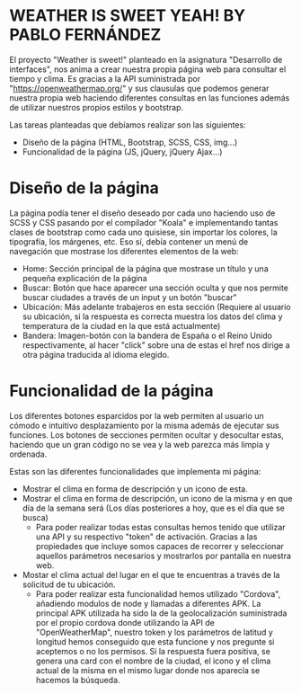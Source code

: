 # WEATHER IS SWEET YEAH! BY PABLO FERNÁNDEZ

El proyecto "Weather is sweet!" planteado en la asignatura "Desarrollo de interfaces", nos anima a crear nuestra propia página web para consultar el tiempo y clima.
Es gracias a la API suministrada por "https://openweathermap.org/" y sus clausulas que podemos generar nuestra propia web haciendo diferentes consultas en las funciones además
de utilizar nuestros propios estilos y bootstrap.

Las tareas planteadas que debíamos realizar son las siguientes:
  - Diseño de la página (HTML, Bootstrap, SCSS, CSS, img...)
  - Funcionalidad de la página (JS, jQuery, jQuery Ajax...)
  
  
# Diseño de la página
La página podía tener el diseño deseado por cada uno haciendo uso de SCSS y CSS pasando por el compilador "Koala" e implementando tantas clases de bootstrap como cada uno 
quisiese, sin importar los colores, la tipografía, los márgenes, etc. Eso sí, debía contener un menú de navegación que mostrase los diferentes elementos de la web:
  - Home: Sección principal de la página que mostrase un título y una pequeña explicación de la página 
  - Buscar: Botón que hace aparecer una sección oculta y que nos permite buscar ciudades a través de un input y un botón "buscar"
  - Ubicación: Más adelante trabajeros en esta sección (Requiere al usuario su ubicación, si la respuesta es correcta muestra los datos del clima y temperatura de la ciudad en la que está actualmente)
  - Bandera: Imagen-botón con la bandera de España o el Reino Unido respectivamente, al hacer "click" sobre una de estas el href nos dirige a otra página traducida al idioma elegido.

# Funcionalidad de la página
Los diferentes botones esparcidos por la web permiten al usuario un cómodo e intuitivo desplazamiento por la misma además de ejecutar sus funciones.
Los botones de secciones permiten ocultar y desocultar estas, haciendo que un gran código no se vea y la web parezca más limpia y ordenada.

Estas son las diferentes funcionalidades que implementa mi página:
  - Mostrar el clima en forma de descripción y un icono de esta.
  - Mostrar el clima en forma de descripción, un icono de la misma y en que día de la semana será (Los días posteriores a hoy, que es el día que se busca)
    + Para poder realizar todas estas consultas hemos tenido que utilizar una API y su respectivo "token" de activación. Gracias a las propiedades que incluye somos capaces  de recorrer 
y seleccionar aquellos parámetros necesarios y mostrarlos por pantalla en nuestra web.
  - Mostar el clima actual del lugar en el que te encuentras a través de la solicitud de tu ubicación.
    + Para poder realizar esta funcionalidad hemos utilizado "Cordova", añadiendo modulos de node y llamadas a diferentes APK. La principal APK utilizada ha sido la de la  geolocalización suministrada por el propio cordova donde utilizando la API de "OpenWeatherMap", nuestro token y los parámetros de latitud y longitud hemos conseguido que esta funcione y nos pregunte si aceptemos o no los permisos. Si la respuesta fuera positiva, se genera una card con el nombre de la ciudad, el icono y el clima actual de la misma en el mismo lugar donde nos aparecía se hacemos la búsqueda. 
  

